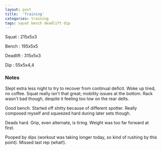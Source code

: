 ```yaml
---
layout: post
title:  'Training'
categories: training
tags: squat bench deadlift dip
---
```


Squat       :   215x5x3

Bench       :   195x5x5

Deadlift    :   315x5x3

Dip         :   55x5x4,4

### Notes

Slept extra less night to try to recover from continual deficit. Woke up tired, no
coffee. Squat really isn't that great; mobility issues at the bottom. Rack wasn't bad
though, despite it feeling too low on the rear delts.

Good bench. Started off shitty because of different spotter. Really composed myself and
squeezed hard during later sets though.

Deads hard. Grip, even alternate, is tiring. Weight was too far forward at first.

Pooped by dips (workout was taking longer today, so kind of rushing by this point).
Missed last rep (what!).
